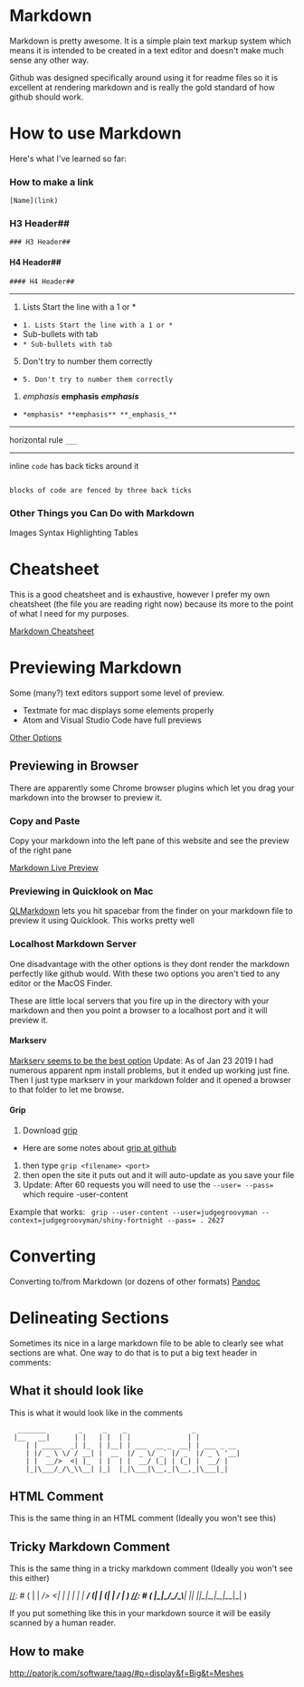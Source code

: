 # Markdown
Markdown is pretty awesome.  It is a simple plain text markup system which means it is intended to be created in a text editor and doesn't make much sense any other way.

Github was designed specifically around using it for readme files so it is excellent at rendering markdown and is really the gold standard of how github should work.

# How to use Markdown
Here's what I've learned so far:

### How to make a link
`[Name](link)`

### H3 Header##
`### H3 Header##`
#### H4 Header##
`#### H4 Header##`
____
1. Lists Start the line with a 1 or *
* `1. Lists Start the line with a 1 or *`
* Sub-bullets with tab
* `* Sub-bullets with tab`
5. Don't try to number them correctly
* `5. Don't try to number them correctly`
1. *emphasis* **emphasis** **_emphasis_**
* `*emphasis* **emphasis** **_emphasis_**`

____
horizontal rule 
`___`
____


inline `code` has back ticks around it

```

blocks of code are fenced by three back ticks
```
 


### Other Things you Can Do with Markdown ###
Images
Syntax Highlighting
Tables

# Cheatsheet
This is a good cheatsheet and is exhaustive, however I prefer my own cheatsheet (the file you are reading right now) because its more to the point of what I need for my purposes.

[Markdown Cheatsheet](https://github.com/adam-p/markdown-here/wiki/Markdown-Cheatsheet)

# Previewing Markdown
Some (many?) text editors support some level of preview.
* Textmate for mac displays some elements properly
* Atom and Visual Studio Code have full previews

[Other Options](https://stackoverflow.com/questions/9843609/view-markdown-files-offline)

## Previewing in Browser
There are apparently some Chrome browser plugins which let you drag your markdown into the browser to preview it.

### Copy and Paste
Copy your markdown into the left pane of this website and see the preview of the right pane

[Markdown Live Preview](https://markdownlivepreview.com)

### Previewing in Quicklook on Mac
[QLMarkdown](https://github.com/toland/qlmarkdown) lets you hit spacebar from the finder on your markdown file to preview it using Quicklook.  This works pretty well

### Localhost Markdown Server

One disadvantage with the other options is they dont render the markdown perfectly like github would.  With these two options you aren't tied to any editor or the MacOS Finder.

These are little local servers that you fire up in the directory with your markdown and then you point a browser to a localhost port and it will preview it.

#### Markserv
[Markserv seems to be the best option](https://www.npmjs.com/package/markserv)
Update: As of Jan 23 2019  I had numerous apparent npm install problems, but it ended up working just fine.
Then I just type markserv in your markdown folder and it opened a browser to that folder to let me browse.

#### Grip
1. Download [grip](http://stackoverflow.com/questions/9843609/view-markdown-files-offline)
* Here are some notes about [grip at github](https://github.com/joeyespo/grip)
1. then type `grip <filename> <port>`
1. then open the site it puts out and it will auto-update as you save your file
1. Update: After 60 requests you will need to use the `--user= --pass=` which require -user-content

Example that works:
` grip --user-content --user=judgegroovyman --context=judgegroovyman/shiny-fortnight --pass= . 2627`

# Converting #
Converting to/from Markdown (or dozens of other formats)
[Pandoc](http://pandoc.org)

# Delineating Sections #
Sometimes its nice in a large markdown file to be able to clearly see what sections are what.  One way to do that is to put a big text header in comments:

## What it should look like ##
This is what it would look like in the comments
```text
  _______        _     _    _                _           
 |__   __|      | |   | |  | |              | |          
    | | _____  _| |_  | |__| | ___  __ _  __| | ___ _ __ 
    | |/ _ \ \/ / __| |  __  |/ _ \/ _` |/ _` |/ _ \ '__|
    | |  __/>  <| |_  | |  | |  __/ (_| | (_| |  __/ |   
    |_|\___/_/\_\\__| |_|  |_|\___|\__,_|\__,_|\___|_|  
```	
	
## HTML Comment ##
This is the same thing in an HTML comment (Ideally you won't see this)
	
<!-- 
  _______        _     _    _                _           
 |__   __|      | |   | |  | |              | |          
    | | _____  _| |_  | |__| | ___  __ _  __| | ___ _ __ 
    | |/ _ \ \/ / __| |  __  |/ _ \/ _` |/ _` |/ _ \ '__|
    | |  __/>  <| |_  | |  | |  __/ (_| | (_| |  __/ |   
    |_|\___/_/\_\\__| |_|  |_|\___|\__,_|\__,_|\___|_|  
	In HTML Comment
	
-->

## Tricky Markdown Comment

This is the same thing in a tricky markdown comment (Ideally you won't see this either)

[//]: # (  _______        _     _    _                _           )
[//]: # ( |__   __|      | |   | |  | |              | |          )
[//]: # (    | | _____  _| |_  | |__| | ___  __ _  __| | ___ _ __ )
[//]: # (    | |/ _ \ \/ / __| |  __  |/ _ \/ _` |/ _` |/ _ \ '__|)
[//]: # (    | |  __/>  <| |_  | |  | |  __/ (_| | (_| |  __/ |   )
[//]: # (    |_|\___/_/\_\\__| |_|  |_|\___|\__,_|\__,_|\___|_|   )

If you put something like this in your markdown source it will be easily scanned by a human reader.

## How to make ##

http://patorjk.com/software/taag/#p=display&f=Big&t=Meshes